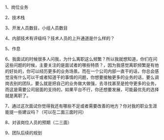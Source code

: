 1、岗位业务

2、技术栈

3、开发人员数目，小组人员数目

4、内部技术有评级吗？技术人员的上升通道是什么样的？

5、作息

6、我面试的时候很多人问我，为什么离职这么频繁？所以我就想知道，你们在问这些问题的时候，主要关注的是面试者的哪些特质？，因为我感觉离职频繁是有他的好处的，你可以经历更多的业务场景。而在一个公司内部一直干的话，你总会感觉没有什么可以干或者知道干的事情的问题，你想要接触更多的业务的话，要么调岗去别的团队，要么就是把自己的业务做大做强，去寻找甚至是抢夺更多的业务，而这是需要公司层面的支持的，如果平台不行，你还想要发展，可能最优先的选择就是离职了。

7、通过这次面试你觉得我还有哪些不足或者需要改善的地方？你对我的职业生涯能提一些建议吗？（可以在二面三面时问）

8、对该岗位人员的预期（二三面）

9、团队后续的规划
